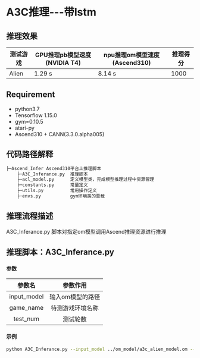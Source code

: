 # A3C推理---带lstm

## 推理效果

| 测试游戏 | GPU推理pb模型速度(NVIDIA T4) | npu推理om模型速度(Ascend310) | 推理得分 |
| -------- | ---------------------------- | ---------------------------- | -------- |
| Alien    | 1.29 s                       | 8.14 s                       | 1000     |

## Requirement

* python3.7
* Tensorflow 1.15.0
* gym=0.10.5
* atari-py
* Ascend310 + CANN(3.3.0.alpha005)

## 代码路径解释

```bash
├─Ascend_Infer Ascend310平台上推理脚本
  	├─A3C_Inferance.py	推理脚本
  	├─acl_model.py		定义模型类，完成模型推理过程中资源管理
  	├─constants.py		常量定义
  	├─utils.py			常用操作定义
  	├─envs.py			gym环境类的重载
```

## 推理流程描述

A3C_Inferance.py 脚本对指定om模型调用Ascend推理资源进行推理

## 推理脚本：A3C_Inferance.py 

#### 参数

|   参数名    |     参数作用     |
| :---------: | :--------------: |
| input_model | 输入om模型的路径 |
|  game_name  | 待测游戏环境名称 |
|  test_num   |     测试轮数     |

#### 示例

```bash
python A3C_Inferance.py --input_model ../om_model/a3c_alien_model.om --game_name AlienDeterministic-v4 --test_num 5
```

